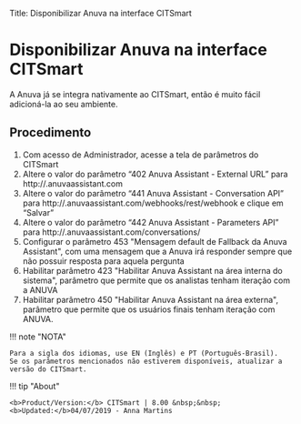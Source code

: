 Title: Disponibilizar Anuva na interface CITSmart
# Disponibilizar Anuva na interface CITSmart

A Anuva já se integra nativamente ao CITSmart, então é muito fácil adicioná-la ao seu ambiente.

## Procedimento

1. Com acesso de Administrador, acesse a tela de parâmetros do CITSmart
2. Altere o valor do parâmetro “402 Anuva Assistant - External URL” para http://<nome-do-seu-workspace>.anuvaassistant.com
3. Altere o valor do parâmetro “441 Anuva Assistant - Conversation API” para http://<nome-do-seu-workspace><sigla-idioma>.anuvaassistant.com/webhooks/rest/webhook e clique em “Salvar”
4. Altere o valor do parâmetro “442 Anuva Assistant - Parameters API” para http://<nome-do-seu-workspace><sigla-idioma>.anuvaassistant.com/conversations/
5. Configurar o parâmetro 453 "Mensagem default de Fallback da Anuva Assistant", com uma mensagem que a Anuva irá responder sempre que não possuir resposta para aquela pergunta
6. Habilitar parâmetro 423 "Habilitar Anuva Assistant na área interna do sistema", parâmetro que permite que os analistas tenham iteração com a ANUVA
7. Habilitar parâmetro 450 "Habilitar Anuva Assistant na área externa", parâmetro que permite que os usuários finais tenham iteração com ANUVA.    


!!! note "NOTA"

    Para a sigla dos idiomas, use EN (Inglês) e PT (Português-Brasil).
    Se os parâmetros mencionados não estiverem disponíveis, atualizar a versão do CITSmart.


!!! tip "About"

    <b>Product/Version:</b> CITSmart | 8.00 &nbsp;&nbsp;
    <b>Updated:</b>04/07/2019 - Anna Martins
